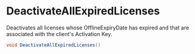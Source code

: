 # DeactivateAllExpiredLicenses

Deactivates all licenses whose OfflineExpiryDate has expired and that are associated with the client's Activation Key.

```csharp
void DeactivateAllExpiredLicenses()
```
